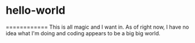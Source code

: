 # hello-world
============
This is all magic and I want in. As of right now, I have no idea what I'm doing and coding appears to be a big big world.
